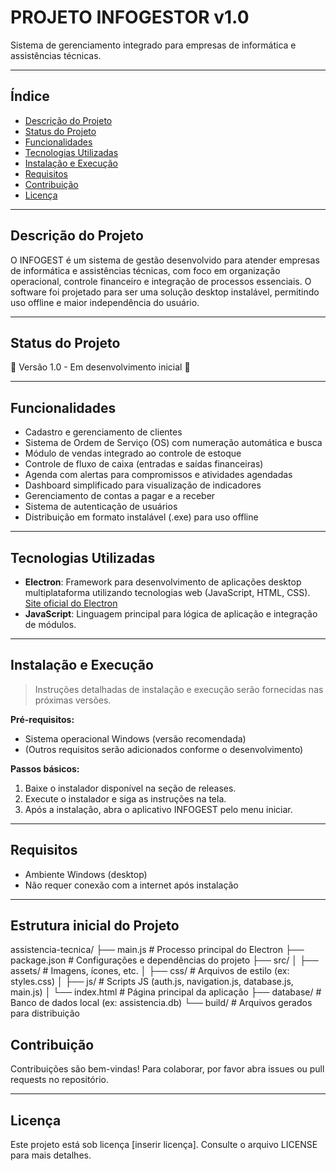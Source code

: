 # PROJETO INFOGESTOR v1.0

Sistema de gerenciamento integrado para empresas de informática e assistências técnicas.

---

## Índice

- [Descrição do Projeto](#descrição-do-projeto)
- [Status do Projeto](#status-do-projeto)
- [Funcionalidades](#funcionalidades)
- [Tecnologias Utilizadas](#tecnologias-utilizadas)
- [Instalação e Execução](#instalação-e-execução)
- [Requisitos](#requisitos)
- [Contribuição](#contribuição)
- [Licença](#licença)

---

## Descrição do Projeto

O INFOGEST é um sistema de gestão desenvolvido para atender empresas de informática e assistências técnicas, com foco em organização operacional, controle financeiro e integração de processos essenciais. O software foi projetado para ser uma solução desktop instalável, permitindo uso offline e maior independência do usuário.

---

## Status do Projeto

:construction: Versão 1.0 - Em desenvolvimento inicial :construction:

---

## Funcionalidades

- Cadastro e gerenciamento de clientes
- Sistema de Ordem de Serviço (OS) com numeração automática e busca
- Módulo de vendas integrado ao controle de estoque
- Controle de fluxo de caixa (entradas e saídas financeiras)
- Agenda com alertas para compromissos e atividades agendadas
- Dashboard simplificado para visualização de indicadores
- Gerenciamento de contas a pagar e a receber
- Sistema de autenticação de usuários
- Distribuição em formato instalável (.exe) para uso offline

---

## Tecnologias Utilizadas

- **Electron**: Framework para desenvolvimento de aplicações desktop multiplataforma utilizando tecnologias web (JavaScript, HTML, CSS).  
  [Site oficial do Electron](https://www.electronjs.org/)  
- **JavaScript**: Linguagem principal para lógica de aplicação e integração de módulos.

---

## Instalação e Execução

> Instruções detalhadas de instalação e execução serão fornecidas nas próximas versões.

**Pré-requisitos:**

- Sistema operacional Windows (versão recomendada)
- (Outros requisitos serão adicionados conforme o desenvolvimento)

**Passos básicos:**

1. Baixe o instalador disponível na seção de releases.
2. Execute o instalador e siga as instruções na tela.
3. Após a instalação, abra o aplicativo INFOGEST pelo menu iniciar.

---

## Requisitos

- Ambiente Windows (desktop)
- Não requer conexão com a internet após instalação

---

## Estrutura inicial do Projeto

assistencia-tecnica/
├── main.js                # Processo principal do Electron
├── package.json           # Configurações e dependências do projeto
├── src/
│   ├── assets/            # Imagens, ícones, etc.
│   ├── css/               # Arquivos de estilo (ex: styles.css)
│   ├── js/                # Scripts JS (auth.js, navigation.js, database.js, main.js)
│   └── index.html         # Página principal da aplicação
├── database/              # Banco de dados local (ex: assistencia.db)
└── build/                 # Arquivos gerados para distribuição


## Contribuição

Contribuições são bem-vindas! Para colaborar, por favor abra issues ou pull requests no repositório.

---

## Licença

Este projeto está sob licença [inserir licença]. Consulte o arquivo LICENSE para mais detalhes.
